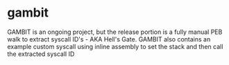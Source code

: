 # gambit
GAMBIT is an ongoing project, but the release portion is a fully manual PEB walk to extract syscall ID's - AKA Hell's Gate.
GAMBIT also contains an example custom syscall using inline assembly to set the stack and then call the extracted syscall ID
